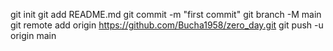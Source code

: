git init
git add README.md
git commit -m "first commit"
git branch -M main
git remote add origin https://github.com/Bucha1958/zero_day.git
git push -u origin main
